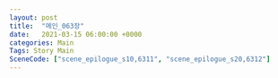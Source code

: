 ```yaml
---
layout: post
title:  "메인_063장"
date:   2021-03-15 06:00:00 +0000
categories: Main
Tags: Story Main
SceneCode: ["scene_epilogue_s10,6311", "scene_epilogue_s20,6312"]
---
```

